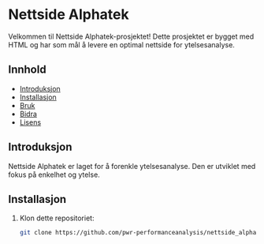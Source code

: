 # Nettside Alphatek

Velkommen til Nettside Alphatek-prosjektet! Dette prosjektet er bygget med HTML og har som mål å levere en optimal nettside for ytelsesanalyse.

## Innhold

- [Introduksjon](#introduksjon)
- [Installasjon](#installasjon)
- [Bruk](#bruk)
- [Bidra](#bidra)
- [Lisens](#lisens)

## Introduksjon

Nettside Alphatek er laget for å forenkle ytelsesanalyse. Den er utviklet med fokus på enkelhet og ytelse.

## Installasjon

1. Klon dette repositoriet:
   ```bash
   git clone https://github.com/pwr-performanceanalysis/nettside_alphatek.git
